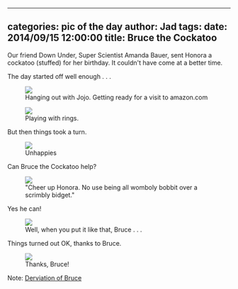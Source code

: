 
---
categories: pic of the day
author: Jad
tags: 
date: 2014/09/15 12:00:00
title: Bruce the Cockatoo 
---
<p>Our friend Down Under, Super Scientist Amanda Bauer, sent Honora a cockatoo (stuffed) for her birthday.  It couldn't have come at a better time.
</p>

<p>The day started off well enough . . .</p>
<figure>
<img src="/img/2014/09/15/img_20140915080555_medium.jpg" />
<figcaption>Hanging out with Jojo.  Getting ready for a visit to amazon.com</figcaption>
</figure>

<figure>
<img src="/img/2014/09/15/img_20140915102522_medium.jpg" />
<figcaption>Playing with rings.</figcaption>
</figure>

<p>But then things took a turn.</p>

<figure>
<img src="/img/2014/09/15/img_20140915123142_medium.jpg" />
<figcaption>Unhappies</figcaption>
</figure>

<p>Can Bruce the Cockatoo help?</p>
<figure>
<img src="/img/2014/09/15/img_20140915142057_medium.jpg" />
<figcaption>"Cheer up Honora.  No use being all womboly bobbit over a scrimbly bidget."
</figcaption>
</figure>

<p>Yes he can!</p>
<figure>
<img src="/img/2014/09/15/img_20140915142140_medium.jpg" />
<figcaption>Well, when you put it like that, Bruce . . .</figcaption>
</figure>

<p>Things turned out OK, thanks to Bruce.</p>
<figure>
<img src="/img/2014/09/15/img_20140915142146_medium.jpg" />
<figcaption>Thanks, Bruce!</figcaption>
</figure>

Note: <a href="https://www.youtube.com/watch?v=_f_p0CgPeyA">Derviation of Bruce</a>
